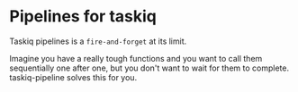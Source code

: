 # Pipelines for taskiq

Taskiq pipelines is a `fire-and-forget` at its limit.

Imagine you have a really tough functions and you want
to call them sequentially one after one, but you don't want to wait for them
to complete. taskiq-pipeline solves this for you.
